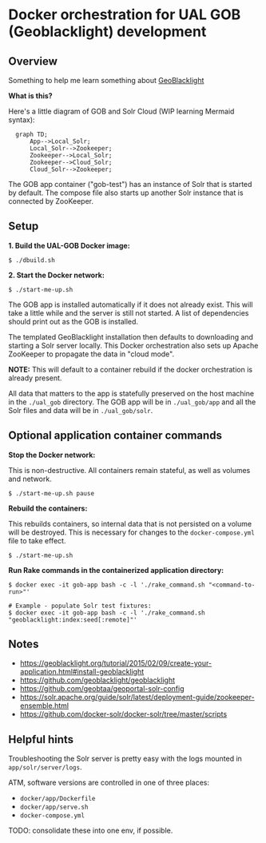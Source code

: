 # Docker orchestration for UAL GOB (Geoblacklight) development

## Overview

Something to help me learn something about [GeoBlacklight](https://geoblacklight.org/)

**What is this?**

Here's a little diagram of GOB and Solr Cloud (WIP learning Mermaid syntax):

```mermaid
  graph TD;
      App-->Local_Solr;
      Local_Solr-->Zookeeper;
      Zookeeper-->Local_Solr;
      Zookeeper-->Cloud_Solr;
      Cloud_Solr-->Zookeeper;
```

The GOB app container ("gob-test") has an instance of Solr that is started by default. The compose file also starts up another Solr instance that is connected by ZooKeeper.

## Setup

**1. Build the UAL-GOB Docker image:**

```shell
$ ./dbuild.sh
```

**2. Start the Docker network:**

```shell
$ ./start-me-up.sh
```

The GOB app is installed automatically if it does not already exist. This will take a little while and the server is still not started. A list of dependencies should print out as the GOB is installed.

The templated GeoBlacklight installation then defaults to downloading and starting a Solr server locally. This Docker orchestration also sets up Apache ZooKeeper to propagate the data in "cloud mode".

__NOTE:__ This will default to a container rebuild if the docker orchestration is already present.

All data that matters to the app is statefully preserved on the host machine in the `./ual_gob` directory. The GOB app will be in `./ual_gob/app` and all the Solr files and data will be in `./ual_gob/solr`.

## Optional application container commands

**Stop the Docker network:**

This is non-destructive. All containers remain stateful, as well as volumes and network.

```shell
$ ./start-me-up.sh pause
```

**Rebuild the containers:**

This rebuilds containers, so internal data that is not persisted on a volume will be destroyed. This is necessary for changes to the `docker-compose.yml` file to take effect.

```shell
$ ./start-me-up.sh
```

**Run Rake commands in the containerized application directory:**

```shell
$ docker exec -it gob-app bash -c -l './rake_command.sh "<command-to-run>"'

# Example - populate Solr test fixtures:
$ docker exec -it gob-app bash -c -l './rake_command.sh "geoblacklight:index:seed[:remote]"'
```

## Notes

* https://geoblacklight.org/tutorial/2015/02/09/create-your-application.html#install-geoblacklight
* https://github.com/geoblacklight/geoblacklight
* https://github.com/geobtaa/geoportal-solr-config
* https://solr.apache.org/guide/solr/latest/deployment-guide/zookeeper-ensemble.html
* https://github.com/docker-solr/docker-solr/tree/master/scripts

## Helpful hints

Troubleshooting the Solr server is pretty easy with the logs mounted in `app/solr/server/logs`.

ATM, software versions are controlled in one of three places:

* `docker/app/Dockerfile`
* `docker/app/serve.sh`
* `docker-compose.yml`

TODO: consolidate these into one env, if possible.
